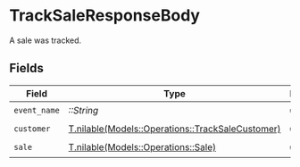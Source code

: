 # TrackSaleResponseBody

A sale was tracked.


## Fields

| Field                                                                                            | Type                                                                                             | Required                                                                                         | Description                                                                                      |
| ------------------------------------------------------------------------------------------------ | ------------------------------------------------------------------------------------------------ | ------------------------------------------------------------------------------------------------ | ------------------------------------------------------------------------------------------------ |
| `event_name`                                                                                     | *::String*                                                                                       | :heavy_check_mark:                                                                               | N/A                                                                                              |
| `customer`                                                                                       | [T.nilable(Models::Operations::TrackSaleCustomer)](../../models/operations/tracksalecustomer.md) | :heavy_check_mark:                                                                               | N/A                                                                                              |
| `sale`                                                                                           | [T.nilable(Models::Operations::Sale)](../../models/operations/sale.md)                           | :heavy_check_mark:                                                                               | N/A                                                                                              |